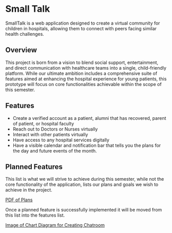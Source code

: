 # Small Talk
SmallTalk is a web application designed to create a virtual community for children in hospitals, allowing them to connect with peers facing similar health challenges.

## Overview
This project is born from a vision to blend social support, entertainment, and direct communication with healthcare teams into a single, child-friendly platform. While our ultimate ambition includes a comprehensive suite of features aimed at enhancing the hospital experience for young patients, this prototype will focus on core functionalities achievable within the scope of this semester.

## Features
- Create a verified account as a patient, alumni that has recovered, parent of patient, or hospital faculty
- Reach out to Doctors or Nurses virtually
- Interact with other patients virtually
- Have access to any hospital services digitally
- Have a visible calendar and notification bar that tells you the plans for the day and future events of the month.

## Planned Features
This list is what we will strive to achieve during this semester, while not the core functionality of the application, lists our plans and goals we wish to achieve in the project. 

[PDF of Plans](https://github.com/UNLV-CS472-672/2024-S-GROUP4-SMTK/blob/main/docs/img/PlannedFeatures.pdf)

Once a planned feature is successfully implemented it will be moved from this list into the features list.

[Image of Chart Diagram for Creating Chatroom](https://github.com/UNLV-CS472-672/2024-S-GROUP4-SMTK/blob/main/docs/img/chatroomChart.png)